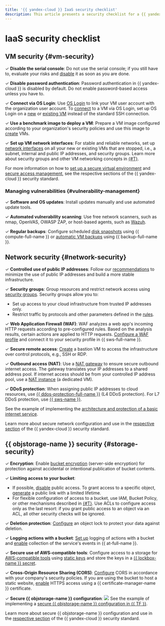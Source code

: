 ```yaml
---
title: '{{ yandex-cloud }} IaaS security checklist'
description: This article presents a security checklist for a {{ yandex-cloud }} based network, VM, and {{ objstorage-name }}.
---
```


# IaaS security checklist

## VM security {#vm-security}

&#x2713; **Disable the serial console**: Do not use the serial console; if you still have to, evaluate your risks and [disable](../../compute/operations/serial-console/disable.md) it as soon as you are done.

&#x2713; **Disable password authentication**: Password authentication in {{ yandex-cloud }} is disabled by default. Do not enable password-based access unless you have to.

&#x2713; **Connect via OS Login**: Use [OS Login](../../organization/concepts/os-login.md) to link your VM user account with the organization user account. To [connect](../../compute/operations/vm-connect/os-login.md) to a VM via OS Login, set up OS Login on a [new](../../compute/operations/vm-connect/os-login-create-vm.md) or [existing VM](../../compute/operations/vm-connect/enable-os-login.md) instead of the standard SSH connection.

&#x2713; **Use a benchmark image to deploy a VM**: Prepare a VM image configured according to your organization's security policies and use this image to [create](../../compute/operations/vm-create/create-from-user-image.md) VMs.


&#x2713; **Set up VM network interfaces**: For stable and reliable networks, set up [network interfaces](../../vpc/concepts/network.md) on all your new or existing VMs that are stopped, i.e., a subnet, internal and public IP addresses, and security groups. Learn more about security groups and other VM networking concepts in [{#T}](#network-security).

For more information on how to [set up a secure virtual environment](../standard/virtualenv-safe-config.md#serial-console) and [secure access management](../standard/authentication.md), see the respective sections of the {{ yandex-cloud }} security standard.

### Managing vulnerabilities {#vulnerability-management}

&#x2713; **Software and OS updates**: Install updates manually and use automated update tools.

&#x2713; **Automated vulnerability scanning**: Use free network scanners, such as nmap, OpenVAS, OWASP ZAP, or host-based agents, such as [Wazuh](/marketplace/products/opennix/wazuh).

&#x2713; **Regular backups**: Configure scheduled [disk snapshots](../../compute/operations/snapshot-control/create-schedule.md) using {{ compute-full-name }} or [automatic VM backups](../../backup/quickstart.md) using {{ backup-full-name }}.

## Network security {#network-security}

&#x2713; **Controlled use of public IP addresses**: Follow our [recommendations](../../vpc/best-practices/public-ip-recommendations.md) to minimize the use of public IP addresses and build a more stable infrastructure.

&#x2713; **Security groups**: Group resources and restrict network access using [security groups](../../vpc/operations/security-group-create.md). Security groups allow you to:

  * Set up access to your cloud infrastructure from trusted IP addresses only.
  * Restrict traffic by protocols and other parameters defined in the [rules](../../vpc/concepts/security-groups.md#security-groups-rules).

&#x2713; **Web Application Firewall (WAF)**: WAF analyzes a web app's incoming HTTP requests according to pre-configured rules. Based on the analysis results, certain actions are applied to HTTP requests. [Configure a WAF profile](../../smartwebsecurity/quickstart/quickstart-waf.md) and connect it to your security profile in {{ sws-full-name }}.

&#x2713; **Secure remote access**: [Create](../../tutorials/routing/bastion.md) a bastion VM to access the infrastructure over control protocols, e.g., SSH or RDP.

&#x2713; **Outbound access (NAT)**: Use a [NAT gateway](../../vpc/concepts/gateways.md#nat-gateway) to ensure secure outbound internet access. The gateway translates your IP addresses to a shared address pool. If internet access should be from your controlled IP address pool, use a [NAT instance](../../tutorials/routing/nat-instance/console.md#create-nat-instance) (a dedicated VM).

&#x2713; **DDoS protection**: When assigning public IP addresses to cloud resources, use [{{ ddos-protection-full-name }}](../../vpc/ddos-protection/index.md) (L4 DDoS protection). For L7 DDoS protection, use [{{ sws-name }}](../../smartwebsecurity/index.yaml).

  See the example of implementing the [architecture and protection of a basic internet service](../../vpc/tutorials/web-service.md).

Learn more about secure network configuration and use in the [respective section](../standard/network-security.md) of the {{ yandex-cloud }} security standard.

## {{ objstorage-name }} security {#storage-security}

&#x2713; **Encryption**: Enable [bucket encryption](../../storage/operations/buckets/encrypt.md) (server-side encryption) for protection against accidental or intentional publication of bucket contents.

&#x2713; **Limiting access to your bucket**:

   * If possible, [disable](../../storage/operations/buckets/bucket-availability.md#close-public-access) public access. To grant access to a specific object, [generate](../../storage/operations/objects/link-for-download.md) a public link with a limited lifetime.
   * For flexible configuration of access to a bucket, use IAM, Bucket Policy, or other mechanisms described in [{#T}](../../storage/security/overview.md). Use ACLs to configure access only as the last resort: if you grant public access to an object via an ACL, all other security checks will be ignored.


&#x2713; **Deletion protection**: [Configure](../../storage/operations/buckets/configure-object-lock.md) an object lock to protect your data against deletion.

&#x2713; **Logging actions with a bucket**: [Set up](../../storage/operations/buckets/enable-logging.md) logging of actions with a bucket and [enable](../../audit-trails/concepts/events-data-plane.md#objstorage) collection of the service's events in {{ at-full-name }}.

&#x2713; **Secure use of AWS-compatible tools**: Configure access to a storage for [AWS-compatible tools](../../storage/tools/index.md) using [static keys](../../iam/operations/sa/create-access-key.md) and store the keys in a [{{ lockbox-name }} secret](../../iam/tutorials/static-key-in-lockbox.md).

&#x2713; **Cross-Origin Resource Sharing (CORS)**: [Configure](../../storage/operations/buckets/cors.md) CORS in accordance with your company's security policies. If you are using the bucket to host a static website, [enable](../../storage/operations/hosting/certificate.md#cert-manager) HTTPS access using a {{ certificate-manager-name }} certificate.

&#x2713; **Secure {{ objstorage-name }} configuration**:
  ![](../../_assets/overview/solution-library-icon.svg) See the example of implementing a [secure {{ objstorage-name }} configuration in {{ TF }}](https://github.com/yandex-cloud-examples/yc-s3-secure-bucket).

Learn more about secure {{ objstorage-name }} configuration and use in the [respective section](../standard/virtualenv-safe-config.md#objstorage) of the {{ yandex-cloud }} security standard.
